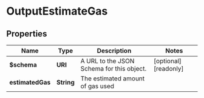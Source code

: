 

# OutputEstimateGas


## Properties

| Name | Type | Description | Notes |
|------------ | ------------- | ------------- | -------------|
|**$schema** | **URI** | A URL to the JSON Schema for this object. |  [optional] [readonly] |
|**estimatedGas** | **String** | The estimated amount of gas used |  |



